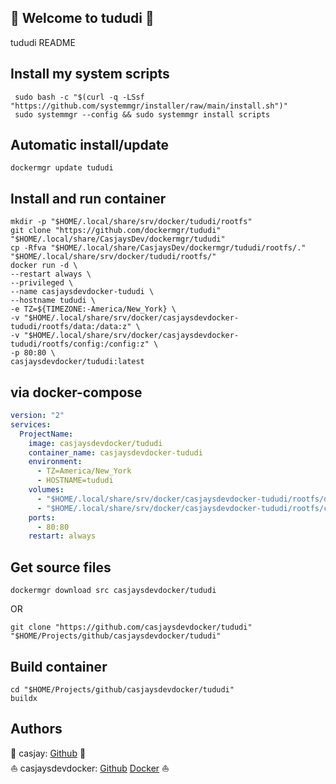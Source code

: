 ## 👋 Welcome to tududi 🚀  

tududi README  
  
  
## Install my system scripts  

```shell
 sudo bash -c "$(curl -q -LSsf "https://github.com/systemmgr/installer/raw/main/install.sh")"
 sudo systemmgr --config && sudo systemmgr install scripts  
```
  
## Automatic install/update  
  
```shell
dockermgr update tududi
```
  
## Install and run container
  
```shell
mkdir -p "$HOME/.local/share/srv/docker/tududi/rootfs"
git clone "https://github.com/dockermgr/tududi" "$HOME/.local/share/CasjaysDev/dockermgr/tududi"
cp -Rfva "$HOME/.local/share/CasjaysDev/dockermgr/tududi/rootfs/." "$HOME/.local/share/srv/docker/tududi/rootfs/"
docker run -d \
--restart always \
--privileged \
--name casjaysdevdocker-tududi \
--hostname tududi \
-e TZ=${TIMEZONE:-America/New_York} \
-v "$HOME/.local/share/srv/docker/casjaysdevdocker-tududi/rootfs/data:/data:z" \
-v "$HOME/.local/share/srv/docker/casjaysdevdocker-tududi/rootfs/config:/config:z" \
-p 80:80 \
casjaysdevdocker/tududi:latest
```
  
## via docker-compose  
  
```yaml
version: "2"
services:
  ProjectName:
    image: casjaysdevdocker/tududi
    container_name: casjaysdevdocker-tududi
    environment:
      - TZ=America/New_York
      - HOSTNAME=tududi
    volumes:
      - "$HOME/.local/share/srv/docker/casjaysdevdocker-tududi/rootfs/data:/data:z"
      - "$HOME/.local/share/srv/docker/casjaysdevdocker-tududi/rootfs/config:/config:z"
    ports:
      - 80:80
    restart: always
```
  
## Get source files  
  
```shell
dockermgr download src casjaysdevdocker/tududi
```
  
OR
  
```shell
git clone "https://github.com/casjaysdevdocker/tududi" "$HOME/Projects/github/casjaysdevdocker/tududi"
```
  
## Build container  
  
```shell
cd "$HOME/Projects/github/casjaysdevdocker/tududi"
buildx 
```
  
## Authors  
  
🤖 casjay: [Github](https://github.com/casjay) 🤖  
⛵ casjaysdevdocker: [Github](https://github.com/casjaysdevdocker) [Docker](https://hub.docker.com/u/casjaysdevdocker) ⛵  
